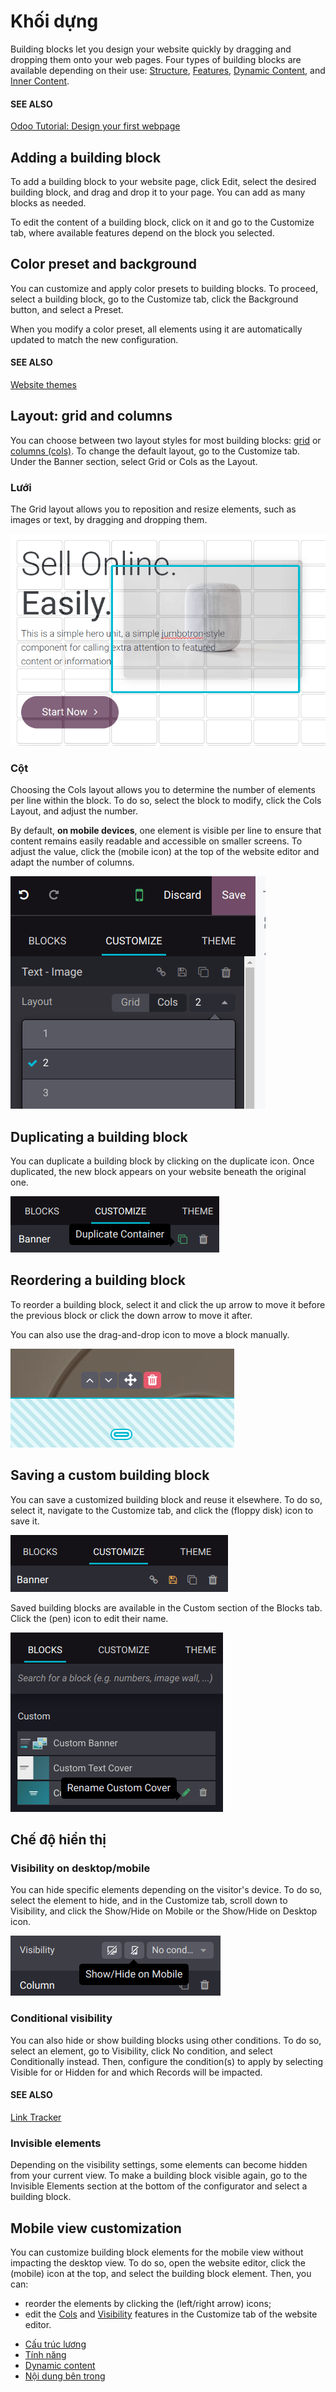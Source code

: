 # Khối dựng

Building blocks let you design your website quickly by dragging and dropping them onto your web
pages. Four types of building blocks are available depending on their use:
[Structure](building_blocks/structure.md), [Features](building_blocks/features.md),
[Dynamic Content](building_blocks/dynamic_content.md), and
[Inner Content](building_blocks/inner_content.md).

#### SEE ALSO
[Odoo Tutorial: Design your first webpage](https://www.odoo.com/slides/slide/design-your-website-images-and-motion-6931?fullscreen=1)

<a id="websites-website-web-design-building-blocks"></a>

## Adding a building block

To add a building block to your website page, click Edit, select the desired building
block, and drag and drop it to your page. You can add as many blocks as needed.

To edit the content of a building block, click on it and go to the Customize tab, where
available features depend on the block you selected.

## Color preset and background

You can customize and apply color presets to building blocks. To proceed, select a building block,
go to the Customize tab, click the Background button, and select a
Preset.

When you modify a color preset, all elements using it are automatically updated to match the new
configuration.

#### SEE ALSO
[Website themes](themes.md)

## Layout: grid and columns

You can choose between two layout styles for most building blocks: [grid](#building-blocks-grid) or [columns (cols)](#building-blocks-cols). To change the default
layout, go to the Customize tab. Under the Banner section, select
Grid or Cols as the Layout.

<a id="building-blocks-grid"></a>

### Lưới

The Grid layout allows you to reposition and resize elements, such as images or text, by
dragging and dropping them.

![When the grid layout is selected, choose an image and drag and drop it where needed.](../../../../_images/grid-layout.png)

<a id="building-blocks-cols"></a>

### Cột

Choosing the Cols layout allows you to determine the number of elements per line within
the block. To do so, select the block to modify, click the Cols Layout, and
adjust the number.

By default, **on mobile devices**, one element is visible per line to ensure that content remains
easily readable and accessible on smaller screens. To adjust the value, click the <i class="fa fa-mobile"></i>
(mobile icon) at the top of the website editor and adapt the number of columns.

![Adjust the number of images per line on mobile view.](../../../../_images/cols.png)

## Duplicating a building block

You can duplicate a building block by clicking on the duplicate icon. Once duplicated, the new block
appears on your website beneath the original one.

![Duplicating a building block](../../../../_images/duplicate-container.png)

## Reordering a building block

To reorder a building block, select it and click the up arrow to move it before the previous block
or click the down arrow to move it after.

You can also use the drag-and-drop icon to move a block manually.

![Reordering building blocks](../../../../_images/reordering-blocks.png)

## Saving a custom building block

You can save a customized building block and reuse it elsewhere. To do so, select it, navigate to
the Customize tab, and click the <i class="fa fa-floppy-o"></i> (floppy disk) icon to
save it.

![Saving a building block](../../../../_images/saving-custom-block.png)

Saved building blocks are available in the Custom section of the Blocks tab.
Click the <i class="fa fa-pencil"></i> (pen) icon to edit their name.

![Custom section with saved building blocks](../../../../_images/custom-blocks.png)

<a id="building-blocks-visibility"></a>

## Chế độ hiển thị

### Visibility on desktop/mobile

You can hide specific elements depending on the visitor's device. To do so, select the element to
hide, and in the Customize tab, scroll down to Visibility, and click the
Show/Hide on Mobile or the Show/Hide on Desktop icon.

![Click the "show/hide on mobile" icons to show or hide some elements on mobile.](../../../../_images/show-hide-on-mobile.png)

### Conditional visibility

You can also hide or show building blocks using other conditions. To do so, select an element, go to
Visibility, click No condition, and select Conditionally
instead. Then, configure the condition(s) to apply by selecting Visible for or
Hidden for and which Records will be impacted.

#### SEE ALSO
[Link Tracker](../reporting/link_tracker.md)

### Invisible elements

Depending on the visibility settings, some elements can become hidden from your current view. To
make a building block visible again, go to the Invisible Elements section at the bottom
of the configurator and select a building block.

## Mobile view customization

You can customize building block elements for the mobile view without impacting the desktop view.
To do so, open the website editor, click the <i class="fa fa-mobile"></i> (mobile) icon at the top,
and select the building block element. Then, you can:

- reorder the elements by clicking the <i class="fa fa-angle-left"></i> <i class="fa fa-angle-right"></i>
  (left/right arrow) icons;
- edit the [Cols](#building-blocks-cols) and [Visibility](#building-blocks-visibility)
  features in the Customize tab of the website editor.

* [Cấu trúc lương](building_blocks/structure.md)
* [Tính năng](building_blocks/features.md)
* [Dynamic content](building_blocks/dynamic_content.md)
* [Nội dung bên trong](building_blocks/inner_content.md)
